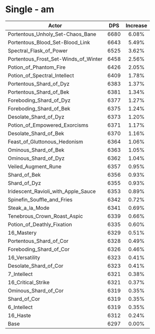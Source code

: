 # Single - am
| Actor | DPS | Increase |
|---|:---:|:---:|
|Portentous_Unholy_Set-Chaos_Bane|6680|6.08%|
|Portentous_Blood_Set-Blood_Link|6643|5.49%|
|Spectral_Flask_of_Power|6525|3.62%|
|Portentous_Frost_Set-Winds_of_Winter|6458|2.56%|
|Potion_of_Phantom_Fire|6426|2.05%|
|Potion_of_Spectral_Intellect|6409|1.78%|
|Portentous_Shard_of_Dyz|6383|1.37%|
|Portentous_Shard_of_Bek|6381|1.34%|
|Foreboding_Shard_of_Dyz|6377|1.27%|
|Foreboding_Shard_of_Bek|6375|1.24%|
|Desolate_Shard_of_Dyz|6373|1.20%|
|Potion_of_Empowered_Exorcisms|6371|1.17%|
|Desolate_Shard_of_Bek|6370|1.16%|
|Feast_of_Gluttonous_Hedonism|6364|1.06%|
|Ominous_Shard_of_Bek|6363|1.05%|
|Ominous_Shard_of_Dyz|6362|1.04%|
|Veiled_Augment_Rune|6357|0.95%|
|Shard_of_Bek|6356|0.93%|
|Shard_of_Dyz|6355|0.93%|
|Iridescent_Ravioli_with_Apple_Sauce|6353|0.89%|
|Spinefin_Souffle_and_Fries|6342|0.72%|
|Steak_a_la_Mode|6341|0.69%|
|Tenebrous_Crown_Roast_Aspic|6339|0.66%|
|Potion_of_Deathly_Fixation|6335|0.60%|
|16_Mastery|6329|0.51%|
|Portentous_Shard_of_Cor|6328|0.49%|
|Foreboding_Shard_of_Cor|6326|0.46%|
|16_Versatility|6323|0.41%|
|Desolate_Shard_of_Cor|6323|0.41%|
|7_Intellect|6321|0.38%|
|16_Critical_Strike|6321|0.37%|
|Ominous_Shard_of_Cor|6319|0.35%|
|Shard_of_Cor|6319|0.35%|
|6_Intellect|6319|0.35%|
|16_Haste|6312|0.24%|
|Base|6297|0.00%|
